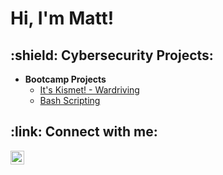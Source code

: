 <h1>Hi, I'm Matt!

<h2>:shield: Cybersecurity Projects:</h2>

- <b>Bootcamp Projects</b>
  - [It's Kismet! - Wardriving](https://github.com/mattdivisconte/ItsKismet)
  - [Bash Scripting](https://github.com/mattdivisconte/BashScripting)
<!--  - [Basic Active Directory](https://github.com/mattdivisconte/ADURL)
  - [Azure Cloud Security](https://github.com/mattdivisconte/BashURL)
  - [Splunk Baseline vs. Attack](https://github.com/mattdivisconte/BashURL)
 -->   
<h2> :link: Connect with me:</h2>

[<img align="left" alt="MattDiVisconte | LinkedIn" width="22px" src="https://cdn.jsdelivr.net/npm/simple-icons@v3/icons/linkedin.svg" />][linkedin]

[linkedin]: https://www.linkedin.com/in/matt-divisconte-96b3a2a/
